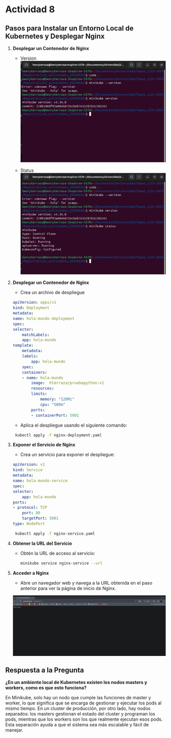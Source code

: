 # Actividad 8

## Pasos para Instalar un Entorno Local de Kubernetes y Desplegar Nginx

1. **Desplegar un Contenedor de Nginx**

    - Version 
    ![Version](./img/image.png)

    - Status
    ![status](./img/image%20copy.png)


4. **Desplegar un Contenedor de Nginx**
   - Crea un archivo de despliegue 
    ```yaml
    apiVersion: apps/v1
    kind: Deployment
    metadata:
    name: hola-mundo-deployment
    spec:
    selector:
        matchLabels:
        app: hola-mundo
    template:
        metadata:
        labels:
            app: hola-mundo
        spec:
        containers:
        - name: hola-mundo
            image:  hterraza/pruebapython:v1
            resources:
            limits:
                memory: "128Mi"
                cpu: "500m"
            ports:
            - containerPort: 5001

    ```

   - Aplica el despliegue usando el siguiente comando:
   
    ```bash
     kubectl apply -f nginx-deployment.yaml
    ```

5. **Exponer el Servicio de Nginx**
   - Crea un servicio para exponer el despliegue:
    ```yaml
    apiVersion: v1
    kind: Service
    metadata:
    name: hola-mundo-service
    spec:
    selector:
        app: hola-mundo
    ports:
    - protocol: TCP
        port: 80
        targetPort: 5001
    type: NodePort

    ```
     ```bash
      kubectl apply -f nginx-service.yaml
     ```

6. **Obtener la URL del Servicio**
   - Obtén la URL de acceso al servicio:
     ```bash
     minikube service nginx-service --url
     ```

7. **Acceder a Nginx**
   - Abre un navegador web y navega a la URL obtenida en el paso anterior para ver la página de inicio de Nginx.

   ![Prueba](./img/image%20copy%202.png)



## Respuesta a la Pregunta

**¿En un ambiente local de Kubernetes existen los nodos masters y workers, como es que esto funciona?**

En Minikube, solo hay un nodo que cumple las funciones de master y worker, lo que significa que se encarga de gestionar y ejecutar los pods al mismo tiempo. En un cluster de producción, por otro lado, hay nodos separados: los masters gestionan el estado del cluster y programan los pods, mientras que los workers son los que realmente ejecutan esos pods. Esta separación ayuda a que el sistema sea más escalable y fácil de manejar.

